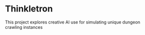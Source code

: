 # Thinkletron
This project explores creative AI use for simulating unique dungeon crawling instances
